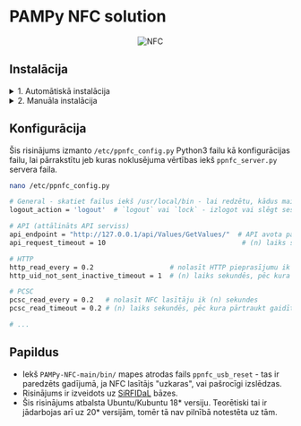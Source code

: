 # PAMPy NFC solution

<p align="center">
  <img src="https://gitlab.bkus.lv/richard.mucelan/PAMPy-NFC/-/raw/main/hero.png?raw=true" alt="NFC"/>
</p>

## Instalācija

<details>
  <summary>1. Automātiskā instalācija</summary>
  
  Uzstādiet `wget` un palaidiet šo attālināto instalācijas skriptu:<br/>
  _(varat arī saglabāt savā tīklā un palaist to no sava tīkla)_<br/>

```bash
# Lejupielādēt cURL
sudo apt install curl
# Lejupielādēt instalācijas failu
sudo wget https://gitlab.bkus.lv/richardev/PAMPy-NFC/-/raw/main/setup/install.sh
# Palaist instalācijas failu (obligāti jānorāda API servera adrese -u argumentam)
sudo bash install.sh -u http://server_ip/api/
```

⚠️ _Lūdzu pārliecinieties, ka esat norādījuši derīgu pilno API servera adresi, piemēram:_ `http://127.0.0.1/api/Values/GetValues/`

</details>

<details>
  <summary>2. Manuāla instalācija</summary>

1. Pirms uzsākšanas, pārliecinies, ka esi VPN tīklā.
2. Atjaunini sistēmu un tās pakotnes

```bash
apt-get -y update
```

3. Izpako source kodu
1. Izmantojot Git

```bash
apt-get -y install git
git clone http://gitlab.bkus.lv/richardev/PAMPy-NFC.git ppnfc
cd ppnfc  # Neaizmirstam obligāti pāriet uz risinājuma mapi
```

2. Manuāli izpako lejupielādēto arhīva failu

```bash
wget http://gitlab.bkus.lv/richardev/PAMPy-NFC/-/archive/v1.3.6/PAMPy-NFC-v1.3.5.tar.gz
tar -xf main.tar.gz
cd PAMPy-NFC-main   # Neaizmirstam obligāti pāriet uz risinājuma mapi
```

4. Instalē PC/SC pakotnes

```bash
apt-get -y install pcscd pcsc-tools
```

5. Atiestati/nobloķē noklusējuma PC/SC draiverus pievienojot šīs rindiņas faila beigās

```bash
nano /etc/modprobe.d/blacklist.conf
```

```bash
blacklist nfc
blacklist pn533
blacklist pn533_usb
```

6. Instalē jauno PC/SC draiveri

```bash
yes | dpkg -i lib/driver/libacsccid1_1.1.8-1~ubuntu18.04.1_amd64.deb
```

7. Restartē PC/SC servisu

```bash
systemcl restart pcscd
```

8. Uzstādam nepieciešamo Python3 bibliotēku

```bash
apt-get -y install python3 python3-pip python3-pyscard python3-evdev python3-serial python3-filelock python3-psutil python3-cryptography python3-xdo python3-setproctitle python3-requests python3-xlib
```

9. Kopējam `ppnfc_config.py` konfigurācijas failu un rediģējam to

```bash
cp conf/ppnfc_config.py /etc/ppnfc_config.py
nano /etc/ppnfc_config.py
```

Nomainam API adresi `api_endpoint = "http://127.0.0.1/api/"` uz jums nepieciešamo

10. Izvietojam pārējos risinājuma failus

```bash
yes | cp -rf bin/scripts/* /usr/local/bin &>/dev/null
yes | cp -rf conf/services/*.service /lib/systemd/system &>/dev/null
yes | cp -rf conf/ppnfc_pam.config /usr/share/pam-configs &>/dev/null
yes | cp -rf conf/ppnfc_config.py /etc/ &>/dev/null
yes | cp -rf bin/theme/Login.qml /usr/share/sddm/themes/breeze/ &>/dev/null
yes | cp -rf bin/theme/Main.qml /usr/share/sddm/themes/breeze/ &>/dev/null
yes | cp -rf bin/theme/Debug.qml /usr/share/sddm/themes/breeze/components/ &>/dev/null
```

11. Piešķiram minimāli nepieciešamās atļaujas failu palaišanai

```bash
chown -R root:root /usr/local/bin/ppnfc_* &>/dev/null
chown -R root:root /lib/systemd/system/ppnfc_* &>/dev/null
chown -R root:root /etc/ppnfc_config.py &>/dev/null
chmod +x /usr/local/bin/ppnfc_* &>/dev/null
chmod +x /lib/systemd/system/ppnfc_* &>/dev/null
chmod +x /etc/ppnfc_config.py &>/dev/null
```

12. Iestatam un palaižam risinājuma servisus

```bash
systemctl enable ppnfc_server &>/dev/null
systemctl start ppnfc_server &>/dev/null

systemctl enable ppnfc_keyboard_wedge &>/dev/null
systemctl start ppnfc_keyboard_wedge &>/dev/null

systemctl enable ppnfc_auto_send_enter_at_login &>/dev/null
systemctl start ppnfc_auto_send_enter_at_login &>/dev/null
```

13. Pievienojam `nodelay` parametru iekš `/usr/share/pam-configs/unix` faila `AUTH` sadaļas aiz katra `pam_unix.so`.
14. Konfigurējam PAM rediģējot `/etc/pam.d/common-auth` failu un norādot šo risinājumu kā otro autorizācijas posmā

```bash
auth    [success=3 default=ignore]    pam_unix.so nodelay nullok_secure
auth    [success=2 default=ignore]    pam_exec.so quiet /usr/local/bin/ppnfc_pam.py
auth    [success=1 default=ignore]    pam_sss.so use_first_pass
```

</details>

## Konfigurācija

Šis risinājums izmanto `/etc/ppnfc_config.py` Python3 failu kā konfigurācijas failu, lai pārrakstītu jeb kuras noklusējuma vērtības iekš `ppnfc_server.py` servera faila.

```bash
nano /etc/ppnfc_config.py

# General - skatiet failus iekš /usr/local/bin - lai redzētu, kādus mainīgos varat rediģēt šajā konfigurācijā.
logout_action = 'logout'  # `logout` vai `lock` - izlogot vai slēgt sesiju?

# API (attālināts API serviss)
api_endpoint = "http://127.0.0.1/api/Values/GetValues/"  # API avota pamata URL adrese
api_request_timeout = 10                                  # (n) laiks sekundēs, pēc kura pārtaukt API pieprasījumu

# HTTP
http_read_every = 0.2                   # nolasīt HTTP pieprasījumu ik (n) sekundes
http_uid_not_sent_inactive_timeout = 1  # (n) laiks sekundēs, pēc kura pātraukt gaidīt lietotāja ID iesūtīšanu

# PCSC
pcsc_read_every = 0.2   # nolasīt NFC lasītāju ik (n) sekundes
pcsc_read_timeout = 0.2 # (n) laiks sekundēs, pēc kura pārtraukt gaidīt NFC lasījumu

# ...
```

## Papildus

- Iekš `PAMPy-NFC-main/bin/` mapes atrodas fails `ppnfc_usb_reset` - tas ir paredzēts gadījumā, ja NFC lasītājs "uzkaras", vai pašrocīgi izslēdzas.
- Risinājums ir izveidots uz [SiRFIDaL](https://github.com/Giraut/SiRFIDaL) bāzes.
- Šis risinājums atbalsta Ubuntu/Kubuntu 18* versiju. Teorētiski tai ir jādarbojas arī uz 20* versijām, tomēr tā nav pilnībā notestēta uz tām.
